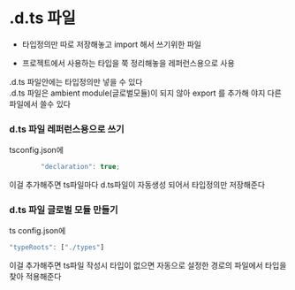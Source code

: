 # .d.ts 파일

- 타입정의만 따로 저장해놓고 import 해서 쓰기위한 파일

- 프로젝트에서 사용하는 타입을 쭉 정리해놓을 레퍼런스용으로 사용

.d.ts 파일안에는 타입정의만 넣을 수 있다  
.d.ts 파일은 ambient module(글로벌모듈)이 되지 않아 export 를 추가해 야지 다른파일에서 쓸수 있다

### d.ts 파일 레퍼런스용으로 쓰기

tsconfig.json에

```ts
        "declaration": true;
```

이걸 추가해주면 ts파일마다 d.ts파일이 자동생성 되어서 타입정의만 저장해준다

### d.ts 파일 글로벌 모듈 만들기

ts config.json에

```ts
"typeRoots": ["./types"]
```

이걸 추가해주면 ts파일 작성시 타입이 없으면 자동으로 설정한 경로의 파일에서 타입을 찾아 적용해준다

